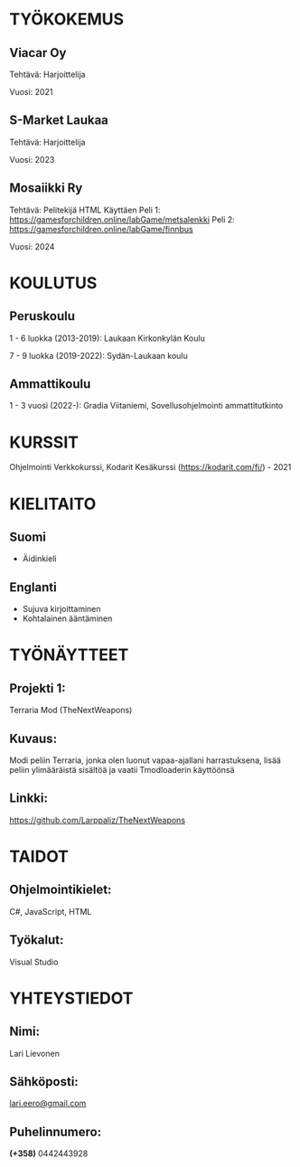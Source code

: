 # TYÖKOKEMUS
## Viacar Oy
Tehtävä: Harjoittelija

Vuosi: 2021

## S-Market Laukaa
Tehtävä: Harjoittelija

Vuosi: 2023

## Mosaiikki Ry
Tehtävä: Pelitekijä HTML Käyttäen
Peli 1: https://gamesforchildren.online/labGame/metsalenkki
Peli 2: https://gamesforchildren.online/labGame/finnbus

Vuosi: 2024


# KOULUTUS
## Peruskoulu

1 - 6 luokka (2013-2019): Laukaan Kirkonkylän Koulu

7 - 9 luokka (2019-2022): Sydän-Laukaan koulu

## Ammattikoulu

1 - 3 vuosi (2022-): Gradia Viitaniemi, Sovellusohjelmointi ammattitutkinto

# KURSSIT

Ohjelmointi Verkkokurssi, Kodarit Kesäkurssi (https://kodarit.com/fi/) - 2021

# KIELITAITO
## Suomi
- Äidinkieli

## Englanti
- Sujuva kirjoittaminen
- Kohtalainen ääntäminen

# TYÖNÄYTTEET
## Projekti 1:
Terraria Mod (TheNextWeapons)

## Kuvaus:
Modi peliin Terraria, jonka olen luonut vapaa-ajallani harrastuksena, lisää peliin ylimääräistä sisältöä ja vaatii Tmodloaderin käyttöönsä

## Linkki:
https://github.com/Larppaliz/TheNextWeapons

# TAIDOT
## Ohjelmointikielet:
C#, JavaScript, HTML

## Työkalut:
Visual Studio

# YHTEYSTIEDOT
## Nimi:
Lari Lievonen

## Sähköposti:
lari.eero@gmail.com

## Puhelinnumero:
**(+358)** 0442443928
